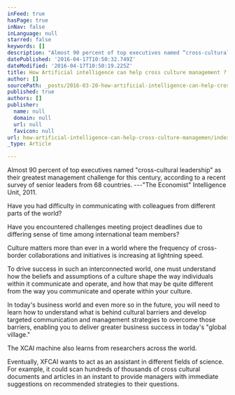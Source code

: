 ```yaml
---
inFeed: true
hasPage: true
inNav: false
inLanguage: null
starred: false
keywords: []
description: "Almost 90 percent of top executives named “cross-cultural leadership” as their greatest management challenge for this century, according to a recent survey of senior leaders from 68 countries.\n—“The Economist” Intelligence Unit, 2011.\_"
datePublished: '2016-04-17T10:50:32.749Z'
dateModified: '2016-04-17T10:50:19.225Z'
title: How Artificial intelligence can help cross culture management ?
author: []
sourcePath: _posts/2016-03-20-how-artificial-intelligence-can-help-cross-culture-managemen.md
published: true
authors: []
publisher:
  name: null
  domain: null
  url: null
  favicon: null
url: how-artificial-intelligence-can-help-cross-culture-managemen/index.html
_type: Article

---
```

Almost 90 percent of top executives named "cross-cultural leadership" as their greatest management challenge for this century, according to a recent survey of senior leaders from 68 countries.
---"The Economist" Intelligence Unit, 2011\. 

Have you had difficulty in communicating with colleagues from different parts of the world? 

Have you encountered challenges meeting project deadlines due to differing sense of time among international team members? 

Culture matters more than ever in a world where the frequency of cross-border collaborations and initiatives is increasing at lightning speed. 

To drive success in such an interconnected world, one must understand how the beliefs and assumptions of a culture shape the way individuals within it communicate and operate, and how that may be quite different from the way you communicate and operate within your culture. 

In today's business world and even more so in the future, you will need to learn how to understand what is behind cultural barriers and develop targeted communication and management strategies to overcome those barriers, enabling you to deliver greater business success in today's "global village." 

The XCAI machine also learns from researchers across the world. 

Eventually, XFCAI wants to act as an assistant in different fields of science. For example, it could scan hundreds of thousands of cross cultural documents and articles in an instant to provide managers with immediate suggestions on recommended strategies to their questions.